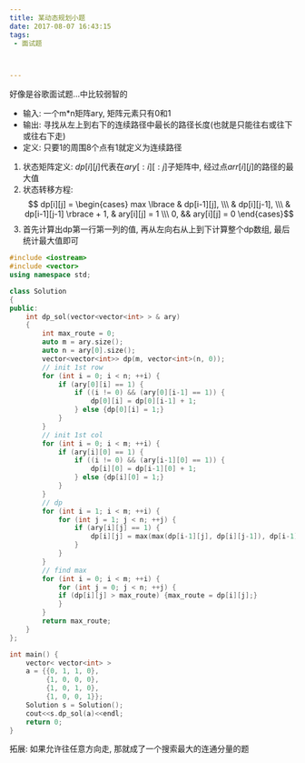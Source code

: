 ```yaml
---
title: 某动态规划小题
date: 2017-08-07 16:43:15
tags:
 - 面试题



---
```

好像是谷歌面试题...中比较弱智的

<!--more-->

 - 输入: 一个m*n矩阵ary, 矩阵元素只有0和1
 - 输出: 寻找从左上到右下的连续路径中最长的路径长度(也就是只能往右或往下或往右下走)
 - 定义: 只要1的周围8个点有1就定义为连续路径

1. 状态矩阵定义: $dp[i][j]$代表在$ary[:i][:j]$子矩阵中, 经过点$arr[i][j]$的路径的最大值
2. 状态转移方程:
 $$ dp[i][j] = \begin{cases} max \lbrace & dp[i-1][j], \\\
 & dp[i][j-1], \\\
 & dp[i-1][j-1] \rbrace + 1,  & ary[i][j] = 1 \\\
0, && ary[i][j] = 0
\end{cases}$$
3. 首先计算出dp第一行第一列的值, 再从左向右从上到下计算整个dp数组, 最后统计最大值即可

```cpp
#include <iostream>
#include <vector>
using namespace std;

class Solution
{
public:
    int dp_sol(vector<vector<int> > & ary)
    {
        int max_route = 0;
        auto m = ary.size();
        auto n = ary[0].size();
        vector<vector<int>> dp(m, vector<int>(n, 0));
        // init 1st row
        for (int i = 0; i < n; ++i) {
            if (ary[0][i] == 1) {
                if ((i != 0) && (ary[0][i-1] == 1)) {
                    dp[0][i] = dp[0][i-1] + 1;
                } else {dp[0][i] = 1;}
            }
        }
        // init 1st col
        for (int i = 0; i < m; ++i) {
            if (ary[i][0] == 1) {
                if ((i != 0) && (ary[i-1][0] == 1)) {
                    dp[i][0] = dp[i-1][0] + 1;
                } else {dp[i][0] = 1;}
            }
        }
        // dp
        for (int i = 1; i < m; ++i) {
            for (int j = 1; j < n; ++j) {
                if (ary[i][j] == 1) {
                    dp[i][j] = max(max(dp[i-1][j], dp[i][j-1]), dp[i-1][j-1]) + 1;
                }
            }
        }
        // find max
        for (int i = 0; i < m; ++i) {
            for (int j = 0; j < n; ++j) {
            if (dp[i][j] > max_route) {max_route = dp[i][j];}
            }
        }
        return max_route;
    }
};

int main() {
    vector< vector<int> >
    a = {{0, 1, 1, 0},
         {1, 0, 0, 0},
         {1, 0, 1, 0},
         {1, 0, 0, 1}};
    Solution s = Solution();
    cout<<s.dp_sol(a)<<endl;
    return 0;
}
```

拓展:
如果允许往任意方向走, 那就成了一个搜索最大的连通分量的题